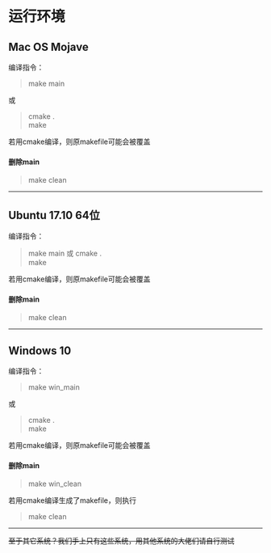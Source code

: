 # 运行环境

## Mac OS Mojave
编译指令：
> make main

或
> cmake .  
make

若用cmake编译，则原makefile可能会被覆盖
#### 删除main
> make clean
---
## Ubuntu 17.10 64位
编译指令：
> make main
或
> cmake .  
make

若用cmake编译，则原makefile可能会被覆盖
#### 删除main
> make clean
---
## Windows 10
编译指令：
> make win_main

或
> cmake .  
make

若用cmake编译，则原makefile可能会被覆盖
#### 删除main
> make win_clean

若用cmake编译生成了makefile，则执行
> make clean
---
~~至于其它系统？我们手上只有这些系统，用其他系统的大佬们请自行测试~~
